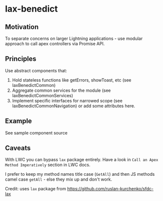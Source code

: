 # lax-benedict

## Motivation
To separate concerns on larger Lightning applications - use modular approach to call apex controllers via Promise API.

## Principles
Use abstract components that:
1. Hold stateless functions like getErrors, showToast, etc (see laxBenedictCommon)
2. Aggregate common services for the module (see laxBenedictCommonServices)
3. Implement specific interfaces for narrowed scope (see laxBenedictCommonNavigation) or add some attributes here.

## Example
See sample component source

## Caveats
With LWC you can bypass `lax` package entirely. Have a look in `Call an Apex Method Imperatively` section in LWC docs.

I prefer to keep my method names title case (`GetAll`) and then JS methods camel case `getAll` - else they mix up and don't work.

Credit: uses `lax` package from https://github.com/ruslan-kurchenko/sfdc-lax